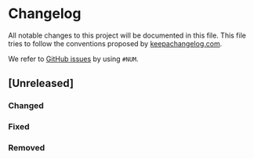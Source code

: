 # Changelog
All notable changes to this project will be documented in this file.
This file tries to follow the conventions proposed by [keepachangelog.com](http://keepachangelog.com/).

We refer to [GitHub issues](https://github.com/JabRef/jabref/issues) by using `#NUM`.

## [Unreleased]

### Changed


### Fixed


### Removed